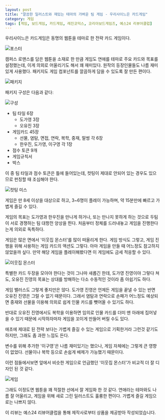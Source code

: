 ```yaml
---
layout: post
title: "깔끔한 일러스트와 재밌는 테마의 가벼운 팀 게임 - 우리사이느은 카드게임"
category: 게임
tags: [게임, 보드게임, 카드게임, 레진코믹스, 코리아보드게임즈, 예스24 리뷰어클럽]
---
```


우리사이느은 카드게임은
동명의 웹툰을 테마로 한 전략 카드 게임이다.

![포스터](https://lh3.googleusercontent.com/f-mfD1NROV8zsZd36IA6LPgsKnHRY18-kzy-EnBmJOr0BbUr9vO1WvTlzHlCMHsFf76dYfVVvnphaQ=s560)

캠퍼스 로맨스를 담은 웹툰을 소재로 한 만큼
게임도 연애를 테마로 주요 카드와 목표를 설정했는데,
이게 의외로 어울리기도 해서 꽤 재미있다.
원작의 등장인물들도 나름 재미있게 사용했다.
패키지도 게임 컴포넌트를 깔끔하게 담을 수 있도록 잘 만든 편이다.

![패키지](https://lh3.googleusercontent.com/ZdUYRnqicd1kt-6734FSSfHPDyD70h2dKS1Mjind52fNI2MdEAKp9b1b19R6oieE14ujhnlubZN-3A=s560)

패키지 구성은 다음과 같다:

![구성](https://lh3.googleusercontent.com/0AFfLvV4bTO5soXTukfTQW9mo0f76AXF5-ZOkOVldcFqVMfFr3tQDeakoJ8jb2ueihkiH2rZXl3Mxg=s560)

- 팀 타일 6장
  - 도가영 3장
  - 오유진 3장
- 게임카드 45장
  - 선물, 염탐, 면접, 연락, 복학, 중재, 말썽 각 6장
  - 한우진, 도가영, 이구영 각 1장
- 점수 토큰 9개
- 게임규칙서
- 박스

이 중 팀 타일과 점수 토큰은 틀에 들어있는데,
컷팅이 제대로 안되어 있는 경우도 있으므로 펀칭할 때 조심해야 한다.

![컷팅 미스](https://lh3.googleusercontent.com/wgY7a7bhc8mFJIDyWGaimhTmfGRoQjwHm6Ar7Td7pGEsY_pkgkUfW2TXlTovTiN36hXsbzhyRT86Sw=s560)

게임은
만 8세 이상을 대상으로 하고,
3~6명이 플레이 가능하며,
약 15분만에 빠르고 가볍게 즐길 수 있다.

게임의 목표는 도가영과 한우진을 만나게 하거나,
또는 만나지 못하게 하는 것으로
두팀이 서로 경쟁하는 팀 대항전 양상을 띈다.
처음부터 정체를 드러내놓고 게임을 진행한다는게 의외로 독특하다.

게임은 많은 면에서 '이웃집 몬스터'를 많이 떠올리게 한다.
게임 방식도 그렇고,
게임 진행을 위해 사용하는 게임 카드의 액션도 그렇다.
아마 게임을 만들 때 어느정도 참고하지 않았을까 싶다.
만약 해당 게임을 플레이해봤다면 이 게임에도 금세 적응할 수 있다.

![이웃집 몬스터](https://lh3.googleusercontent.com/7iNUw3laSTTtH-FqeP5YKYqv5ZhQuseWPivG6c3AlasJ8uRu3dzQRRkWMKkCAZ-m7-M3AkBlbCgrGw=s360 "게임 방식과 액션 등 많은 면에서 '이웃집 몬스터'를 닮았다.")

특별한 카드 두장을 모아야 한다는 것이 그나마 새롭긴 한데,
도가영 진영이야 그렇다 쳐도,
오유진 진영의 목표는 상대를 방해하는 다소 수동적인 것이라 좀 아쉽기도 하다.

게임 밸러스도 그렇게 좋지만은 않다.
도가영 진영은 언제든 게임을 끝낼 수 있는 반면 오유진 진영은 그럴 수 없기 때문이다.
그래서 염탐과 연락으로 손패가 어느정도 예상되면
중재와 선물을 이용해 의외로 쉽게 인물 카드를 뺏어올 수 있기도 하다.

반대로 오유진 진영에서도 복학을 이용하면
임의로 인물 카드를 더미 맨 아래에 집어넣을 수 있기 때문에
시작하자마자 게임을 꼬이게 만들어 버릴 수도 있다.

애초에 제대로 된 전략 보다는 가볍게 즐길 수 있는 게임으로 기획한거라 그런것 같기도 하지만,
그래도 좀 과한 느낌도 든다.

변수를 위해 추가한 '이구영'은 나름 재미있기는 했으나,
게임 자체에는 그렇게 큰 영향이 없었다.
선물이나 복학 등으로 손쉽게 배제가 가능했기 때문이다.

이런 점들에서보면 앞에서 비슷한 게임으로 언급했던 '이웃집 몬스터'가
비교적 더 잘 디자인 된 것 같다.

![게임](https://lh3.googleusercontent.com/tL1J2KqudcotzV-INo_lkpnxZ1O32aM63e8iNRLfGZkAX0FHBLZJ-z8krrvwauS8cm9trgKaFigveg=s560)

그래도 이정도면 웹툰을 꽤 적절한 선에서 잘 게임화 한 것 같다.
연애라는 테마와도 나름 잘 어울리고,
게임을 위해 새로 그린 일러스트도 훌륭한 편이다.
가볍게 즐길 게임으로는 나쁘지 않다.

<!--
텀블벅에서 성공적으로 펀딩을 마치고 정식으로 발매
https://tumblbug.com/woorigame
-->



<div class="im im-info">
이 리뷰는 예스24 리뷰어클럽을 통해 제작사로부터 상품을 제공받아 작성되었습니다.
</div>
